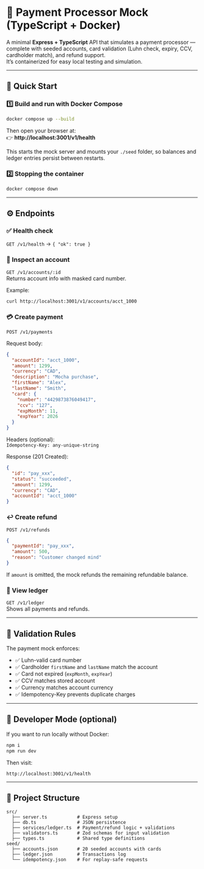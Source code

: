 # 🏦 Payment Processor Mock (TypeScript + Docker)

A minimal **Express + TypeScript** API that simulates a payment processor — complete with seeded accounts, card validation (Luhn check, expiry, CCV, cardholder match), and refund support.  
It’s containerized for easy local testing and simulation.

---

## 🚀 Quick Start

### 1️⃣ Build and run with Docker Compose

```bash
docker compose up --build
```

Then open your browser at:  
👉 **http://localhost:3001/v1/health**

This starts the mock server and mounts your `./seed` folder, so balances and ledger entries persist between restarts.

### 2️⃣ Stopping the container

```bash
docker compose down
```

---

## ⚙️ Endpoints

### ✅ Health check
`GET /v1/health` → `{ "ok": true }`

### 👤 Inspect an account
`GET /v1/accounts/:id`  
Returns account info with masked card number.

Example:
```bash
curl http://localhost:3001/v1/accounts/acct_1000
```

### 💳 Create payment
`POST /v1/payments`

Request body:
```json
{
  "accountId": "acct_1000",
  "amount": 1299,
  "currency": "CAD",
  "description": "Mocha purchase",
  "firstName": "Alex",
  "lastName": "Smith",
  "card": {
    "number": "4429873876049417",
    "ccv": "127",
    "expMonth": 11,
    "expYear": 2026
  }
}
```

Headers (optional):  
`Idempotency-Key: any-unique-string`

Response (201 Created):
```json
{
  "id": "pay_xxx",
  "status": "succeeded",
  "amount": 1299,
  "currency": "CAD",
  "accountId": "acct_1000"
}
```

### ↩️ Create refund
`POST /v1/refunds`
```json
{
  "paymentId": "pay_xxx",
  "amount": 500,
  "reason": "Customer changed mind"
}
```

If `amount` is omitted, the mock refunds the remaining refundable balance.

### 📜 View ledger
`GET /v1/ledger`  
Shows all payments and refunds.

---

## 🧠 Validation Rules

The payment mock enforces:
- ✅ Luhn-valid card number  
- ✅ Cardholder `firstName` and `lastName` match the account  
- ✅ Card not expired (`expMonth`, `expYear`)  
- ✅ CCV matches stored account  
- ✅ Currency matches account currency  
- ✅ Idempotency-Key prevents duplicate charges  

---

## 🧰 Developer Mode (optional)

If you want to run locally without Docker:

```bash
npm i
npm run dev
```

Then visit:
```
http://localhost:3001/v1/health
```

---

## 📂 Project Structure

```
src/
  ├── server.ts           # Express setup
  ├── db.ts               # JSON persistence
  ├── services/ledger.ts  # Payment/refund logic + validations
  ├── validators.ts       # Zod schemas for input validation
  ├── types.ts            # Shared type definitions
seed/
  ├── accounts.json       # 20 seeded accounts with cards
  ├── ledger.json         # Transactions log
  └── idempotency.json    # For replay-safe requests
```
